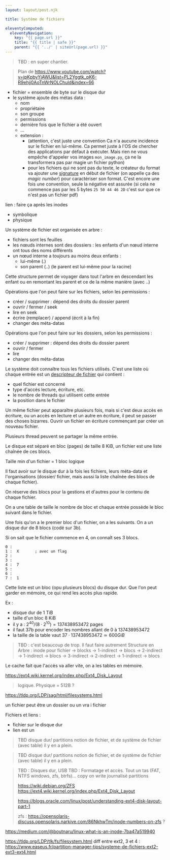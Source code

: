 ```yaml
---
layout: layout/post.njk

title: Système de fichiers

eleventyComputed:
  eleventyNavigation:
    key: "{{ page.url }}"
    title: "{{ title | safe }}"
    parent: "{{ '../' | siteUrl(page.url) }}"
---
```


> TBD : en super chantier.

> Plan de <https://www.youtube.com/watch?v=jpKpbyYjAWU&list=PL2Yggtk_pK6-R9ehjj0AoTnWrNOLChuld&index=66>

- fichier = ensemble de byte sur le disque dur
- le système ajoute des métas data :
  - nom
  - propriétaire
  - son groupe
  - permissions
  - dernière fois que le fichier a été ouvert
  - ...
  - extension :
    - (attention, c'est juste une convention Ca n'a aucune incidence sur le fichier en lui-même. Ca permet juste à l'OS de chercher des applications par défaut à exécuter. Mais rien ne vous empêche d'appeler vos images `mon_image.py`, ça ne la transformera pas par magie un fichier python)
    - pour les fichiers qui ne sont pas du texte, le créateur du format va ajouter une [signature](https://en.wikipedia.org/wiki/List_of_file_signatures) en début de fichier (on appelle ça des *magic number*) pour caractériser son format. C'est encore une fois une convention, seule la négative est assurée (si cela ne commence pas par les 5 bytes `25 50 44 46 2D` c'est sur que ce n'est pas un fichier pdf)

lien : faire ça après les inodes

- symbolique
- physique

Un système de fichier est organisée en arbre :

- fichiers sont les feuilles
- les nœuds internes sont des dossiers : les enfants d'un nœud interne ont tous des noms différents
- un nœud interne a toujours au moins deux enfants :
  - lui-même (.)
  - son parent (..) (le parent est lui-même pour la racine)

Cette structure permet de voyager dans tout l'arbre en descendant les enfant ou en remontant les parent et ce de la même manière (avec ..)

Opérations que l'on peut faire sur les fichiers, selon les permissions :

- créer / supprimer : dépend des droits du dossier parent
- ouvrir / fermer / seek
- lire en seek
- écrire (remplacer) / append (écrit à la fin)
- changer des méta-datas

Opérations que l'on peut faire sur les dossiers, selon les permissions :

- créer / supprimer : dépend des droits du dossier parent
- ouvrir / fermer
- lire
- changer des méta-datas

Le système doit connaître tous les fichiers utilisés. C'est une liste où chaque entrée est un [descripteur de fichier](https://en.wikipedia.org/wiki/File_descriptor) qui contient :

- quel fichier est concerné
- type d'accès lecture, écriture, etc.
- le nombre de threads qui utilisent cette entrée
- la position dans le fichier

Un même fichier peut apparaître plusieurs fois, mais si c'est deux accès en écriture, ou un accès en lecture et un autre en écriture, il peut se passer des choses bizarres. Ouvrir un fichier en écriture commençant par créer un nouveau fichier.

Plusieurs thread peuvent se partager la même entrée.


Le disque est séparé en bloc (pages) de taille 8 KiB, un fichier est une liste chaînée de ces blocs.

Taille min d'un fichier = 1 bloc logique

Il faut avoir sur le disque dur à la fois les fichiers, leurs méta-data et l'organisations (dossier/ fichier, mais aussi la liste chaînée des blocs de chaque fichier).

On réserve des blocs pour la gestions et d'autres pour le contenu de chaque fichier.

On a une table de taille le nombre de bloc et chaque entrée possède le bloc suivant dans le fichier.

Une fois qu'on a le premier bloc d'un fichier, on a les suivants. On a un disque dur de 8 blocs (codé sur 3b).

Si on sait que le fichier commence en 4, on connaît ses 3 blocs.

```
0 :
1 :  X       ; avec un flag
2 :
3 :
4 :  7
5 :
6 :
7 :  1
```

Cette liste est un bloc (opu plusieurs blocs) du disque dur. Que l'on peut garder en mémoire, ce qui rend les accès plus rapide.

Ex : 

- disque dur de 1 TiB
- taille d'un bloc 8 KiB
- il y a : $2^{40} / ( 8 \cdot 2^{10}) = 137438953472$ pages
- il faut 37b pour encoder les nombres allant de 0 à 137438953472
- la taille de la table vaut $37 \cdot 137438953472 \simeq 600 GiB$

> TBD : c'est beaucoup de trop. Il faut faire autrement
> Structure en Arbre : inode pour fichier
> -> blocks
> -> 1-indirect -> blocs
> -> 2-indirect -> 1-indirect -> blocs
> -> 3-indirect -> 2-indirect -> 1-indirect -> blocs

Le cache fait que l'accès va aller vite, on a les tables en mémoire.

<https://ext4.wiki.kernel.org/index.php/Ext4_Disk_Layout>

> logique. Physique = 512B ?

<https://tldp.org/LDP/sag/html/filesystems.html>


un fichier peut être un dossier ou un vra
i fichier

Fichiers et liens : 

- fichier sur le disque dur
- lien est un
> TBD disque dur/ partitions
> notion de fichier, et de système de fichier (avec table)
> il y en a plein.

> TBD disque dur/ partitions
> notion de fichier, et de système de fichier (avec table)
> il y en a plein.


> TBD : Disques dur, USB
> TBD : Formatage et accès. Tout un tas (FAT, NTFS windows, zfs, btrfs)...
> copy on write
> journalisé
> partitions
>
> <https://wiki.debian.org/ZFS>
> <https://ext4.wiki.kernel.org/index.php/Ext4_Disk_Layout>
>
> <https://blogs.oracle.com/linux/post/understanding-ext4-disk-layout-part-1>
>
> zfs : <https://opensolaris-discuss.opensolaris.narkive.com/86NkhwTm/inode-numbers-on-zfs> ?

<https://medium.com/@boutnaru/linux-what-is-an-inode-7ba47a519940>

<https://tldp.org/LDP/tlk/fs/filesystem.html>
diff entre ext2, 3 et 4 : <https://www.easeus.fr/partition-manager-tips/systeme-de-fichiers-ext2-ext3-ext4.html>